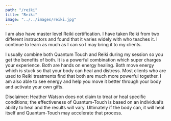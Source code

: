 ```yaml
---
path: "/reiki"
title: "Reiki"
image: "../../images/reiki.jpg"
---
```


I am also have master level Reiki certification. I have taken Reiki from two different instructors and found that it varies widely with who teaches it. I continue to learn as much as I can so I may bring it to my clients.

I usually combine both Quantum Touch and Reiki during my session so you get the benefits of both. It is a powerful combination which super charges your experience. Both are hands on energy healing. Both move energy which is stuck so that your body can heal and distress. Most clients who are used to Reiki treatments find that both are much more powerful together. I am also able to see energy and help you move it better through your body and activate your own gifts.

Disclaimer: Heather Watson does not claim to treat or heal specific conditions; the effectiveness of Quantum-Touch is based on an individual’s ability to heal and the results will vary. Ultimately if the body can, it will heal itself and Quantum-Touch may accelerate that process.

